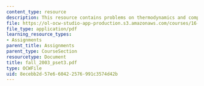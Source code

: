 ```yaml
---
content_type: resource
description: This resource contains problems on thermodynamics and computers and programming.
file: https://ol-ocw-studio-app-production.s3.amazonaws.com/courses/16-01-unified-engineering-i-ii-iii-iv-fall-2005-spring-2006/8ecebb2d57e660422576991c3574d42b_fall_2003_pset3.pdf
file_type: application/pdf
learning_resource_types:
- Assignments
parent_title: Assignments
parent_type: CourseSection
resourcetype: Document
title: fall_2003_pset3.pdf
type: OCWFile
uid: 8ecebb2d-57e6-6042-2576-991c3574d42b
---
```

